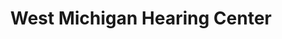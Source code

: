 ---
title: "West Michigan Hearing Center"
url: /wyoming/west-michigan-hearing-center/
shop: Hörgeräte
---